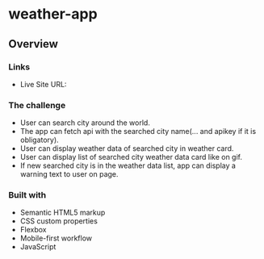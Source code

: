 # weather-app

## Overview

### Links

- Live Site URL:   


### The challenge

 - User can search city around the world.
  - The app can fetch api with the searched city name(... and apikey if it is obligatory).
  - User can display weather data of searched city in weather card.
  - User can display list of searched city weather data card like on gif.
  - If new searched city is in the weather data list, app can display a warning text to user on page.


### Built with

- Semantic HTML5 markup
- CSS custom properties
- Flexbox
- Mobile-first workflow
- JavaScript

